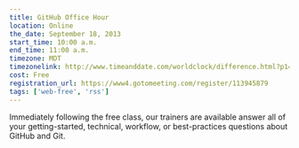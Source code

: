 ```yaml
---
title: GitHub Office Hour
location: Online
the_date: September 18, 2013
start_time: 10:00 a.m.
end_time: 11:00 a.m.
timezone: MDT
timezonelink: http://www.timeanddate.com/worldclock/difference.html?p1=75
cost: Free
registration_url: https://www4.gotomeeting.com/register/113945879
tags: ['web-free', 'rss']
---
```


Immediately following the free class, our trainers are available answer all of your getting-started, technical, workflow, or best-practices questions about GitHub and Git.
